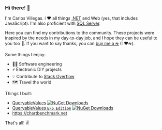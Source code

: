 ### Hi there! 👋

I'm Carlos Villegas. I ❤️ all things [.NET](https://dotnet.microsoft.com/) and Web (yes, that includes JavaScript). I'm also proficient with [SQL Server](https://en.wikipedia.org/wiki/Microsoft_SQL_Server).

Here you can find my contributions to the community. These projects were inspired by the needs in my day-to-day job, and I hope they can be useful to you too 🙂. If you want to say thanks, you can [buy me a ☕](https://www.buymeacoffee.com/yv989c) (I ❤️☕).

Some things I enjoy:
- 👨‍💻 Software engineering
- ⚡ Electronic DIY projects
- 💡 Contribute to [Stack Overflow](https://stackoverflow.com/users/2206145/yv989c?tab=profile)
- 🗺️ Travel the world

Things I built:
- [QueryableValues][QueryableValuesRepository] [![NuGet Downloads](https://badgen.net/nuget/dt/BlazarTech.QueryableValues.SqlServer?icon=nuget)][QueryableValuesNuGet]
- [QueryableValues `EF6 Edition`][QueryableValuesEF6Repository] [![NuGet Downloads](https://badgen.net/nuget/dt/BlazarTech.QueryableValues.EF6.SqlServer?icon=nuget)][QueryableValuesEF6NuGet]
- https://chartbenchmark.net

That's all! ✌️

[QueryableValuesLicense]: https://github.com/yv989c/BlazarTech.QueryableValues/blob/main/LICENSE.md
[QueryableValuesRepository]: https://github.com/yv989c/BlazarTech.QueryableValues
[QueryableValuesNuGet]: https://www.nuget.org/packages/BlazarTech.QueryableValues.SqlServer/

[QueryableValuesEF6License]: https://github.com/yv989c/BlazarTech.QueryableValues.EF6/blob/main/LICENSE.md
[QueryableValuesEF6Repository]: https://github.com/yv989c/BlazarTech.QueryableValues.EF6
[QueryableValuesEF6NuGet]: https://www.nuget.org/packages/BlazarTech.QueryableValues.EF6.SqlServer/

<!--
**yv989c/yv989c** is a ✨ _special_ ✨ repository because its `README.md` (this file) appears on your GitHub profile.

Here are some ideas to get you started:

- 🔭 I’m currently working on ...
- 🌱 I’m currently learning ...
- 👯 I’m looking to collaborate on ...
- 🤔 I’m looking for help with ...
- 💬 Ask me about ...
- 📫 How to reach me: ...
- 😄 Pronouns: ...
- ⚡ Fun fact: ...
-->
